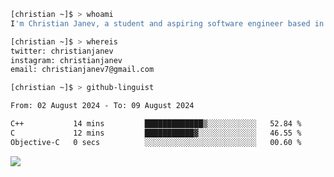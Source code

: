 ```bash
[christian ~]$ > whoami
I'm Christian Janev, a student and aspiring software engineer based in Chicago, IL
```
```bash
[christian ~]$ > whereis
twitter: christianjanev
instagram: christianjanev
email: christianjanev7@gmail.com
```

```bash
[christian ~]$ > github-linguist
```
<!--START_SECTION:waka-->

```txt
From: 02 August 2024 - To: 09 August 2024

C++           14 mins         █████████████▒░░░░░░░░░░░   52.84 %
C             12 mins         ███████████▓░░░░░░░░░░░░░   46.55 %
Objective-C   0 secs          ░░░░░░░░░░░░░░░░░░░░░░░░░   00.60 %
```

<!--END_SECTION:waka-->

![](https://komarev.com/ghpvc/?username=christianjanev)
